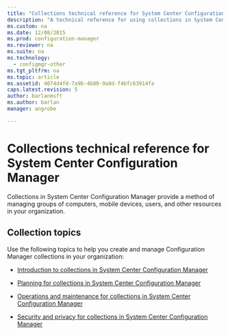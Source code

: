 ```yaml
---
title: "Collections technical reference for System Center Configuration Manager"
description: "A technical reference for using collections in System Center Configuration Manager."
ms.custom: na
ms.date: 12/08/2015
ms.prod: configuration-manager
ms.reviewer: na
ms.suite: na
ms.technology:
  - configmgr-other
ms.tgt_pltfrm: na
ms.topic: article
ms.assetid: 4074d4fd-7a9b-4b80-9a0d-f4bfc63914fa
caps.latest.revision: 5
author: barlanmsftms.author: barlanmanager: angrobe

---
```

# Collections technical reference for System Center Configuration Manager
Collections in System Center Configuration Manager provide a method of managing groups of computers, mobile devices, users, and other resources in your organization.  

## Collection topics  
 Use the following topics to help you create and manage Configuration Manager collections in your organization:  

-   [Introduction to collections in System Center Configuration Manager](../../../../core/clients/manage/collections/introduction-to-collections.md)  

-   [Planning for collections in System Center Configuration Manager](../../../../core/clients/manage/collections/planning-for-collections.md)  

-   [Operations and maintenance for collections in System Center Configuration Manager](../../../../core/clients/manage/collections/operations-and-maintenance-for-collections.md)  

-   [Security and privacy for collections in System Center Configuration Manager](../../../../core/clients/manage/collections/security-and-privacy-for-collections.md)  
